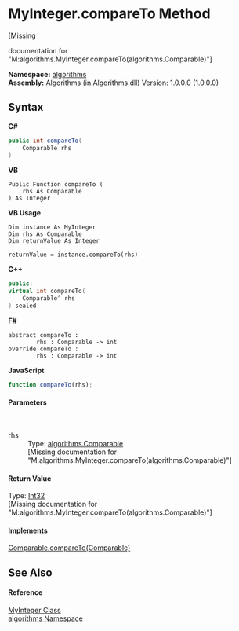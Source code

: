 # MyInteger.compareTo Method 
 

\[Missing <summary> documentation for "M:algorithms.MyInteger.compareTo(algorithms.Comparable)"\]

**Namespace:**&nbsp;<a href="82f88b43-fdc9-bc99-9558-75fce96d448f">algorithms</a><br />**Assembly:**&nbsp;Algorithms (in Algorithms.dll) Version: 1.0.0.0 (1.0.0.0)

## Syntax

**C#**<br />
``` C#
public int compareTo(
	Comparable rhs
)
```

**VB**<br />
``` VB
Public Function compareTo ( 
	rhs As Comparable
) As Integer
```

**VB Usage**<br />
``` VB Usage
Dim instance As MyInteger
Dim rhs As Comparable
Dim returnValue As Integer

returnValue = instance.compareTo(rhs)
```

**C++**<br />
``` C++
public:
virtual int compareTo(
	Comparable^ rhs
) sealed
```

**F#**<br />
``` F#
abstract compareTo : 
        rhs : Comparable -> int 
override compareTo : 
        rhs : Comparable -> int 
```

**JavaScript**<br />
``` JavaScript
function compareTo(rhs);
```


#### Parameters
&nbsp;<dl><dt>rhs</dt><dd>Type: <a href="6dcffa06-805a-b637-3ea2-da53324cd88f">algorithms.Comparable</a><br />\[Missing <param name="rhs"/> documentation for "M:algorithms.MyInteger.compareTo(algorithms.Comparable)"\]</dd></dl>

#### Return Value
Type: <a href="http://msdn2.microsoft.com/en-us/library/td2s409d" target="_blank">Int32</a><br />\[Missing <returns> documentation for "M:algorithms.MyInteger.compareTo(algorithms.Comparable)"\]

#### Implements
<a href="d2777e94-c048-dda9-c88a-f7cabce9645f">Comparable.compareTo(Comparable)</a><br />

## See Also


#### Reference
<a href="b18f54b2-0848-5235-8447-fbc0cccfd75e">MyInteger Class</a><br /><a href="82f88b43-fdc9-bc99-9558-75fce96d448f">algorithms Namespace</a><br />
